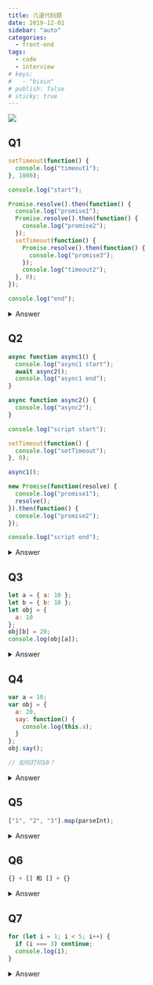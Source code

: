 ```yaml
---
title: 几道代码题
date: 2019-12-01
sidebar: "auto"
categories:
  - front-end
tags:
  - code
  - interview
# keys:
#   - "bixin"
# publish: false
# sticky: true
---
```


![](https://i.loli.net/2019/12/09/buSQFqmLslZAUtp.jpg)

## Q1

```js
setTimeout(function() {
  console.log("timeout1");
}, 1000);

console.log("start");

Promise.resolve().then(function() {
  console.log("promise1");
  Promise.resolve().then(function() {
    console.log("promise2");
  });
  setTimeout(function() {
    Promise.resolve().then(function() {
      console.log("promise3");
    });
    console.log("timeout2");
  }, 0);
});

console.log("end");
```

<details>
  <summary>Answer</summary>
    start <br/>
    end <br/>
    promise1 <br/>
    promise2 <br/>
    timeout2 <br/>
    promise3 <br/>
    timeout1
</details>

## Q2

```js
async function async1() {
  console.log("async1 start");
  await async2();
  console.log("async1 end");
}

async function async2() {
  console.log("async2");
}

console.log("script start");

setTimeout(function() {
  console.log("setTimeout");
}, 0);

async1();

new Promise(function(resolve) {
  console.log("promise1");
  resolve();
}).then(function() {
  console.log("promise2");
});

console.log("script end");
```

<details>
  <summary>Answer</summary>
    script start <br/>
    async1 start <br/>
    async2 <br/>
    promise1 <br/>
    script end <br/>
    promise2 <br/>
    async1 end <br/>
    setTimeout
</details>

## Q3

```js
let a = { a: 10 };
let b = { b: 10 };
let obj = {
  a: 10
};
obj[b] = 20;
console.log(obj[a]);
```

<details>
  <summary>Answer</summary>
    obj[b] 一个对象作为键时会转换为string, obj 变为 <code>{a: 10, [object Object]: 20}</code>
</details>

## Q4

```js
var a = 10;
var obj = {
  a: 20,
  say: function() {
    console.log(this.a);
  }
};
obj.say();

// 如何打印10？
```

<details>
  <summary>Answer</summary>
    1.箭头函数 <br/> 
    2.call <br/> 
    3.obj.say赋值变量
</details>

## Q5

```js
["1", "2", "3"].map(parseInt);
```

<details>
  <summary>Answer</summary>
    [1, NaN, NaN]
</details>

## Q6

```js
{} + [] 和 [] + {}
```

<details>
  <summary>Answer</summary>
    0 <br/>
    '[object Object]'
</details>

## Q7

```js
for (let i = 1; i < 5; i++) {
  if (i === 3) continue;
  console.log(i);
}
```

<details>
  <summary>Answer</summary>
    1 2 4 <br/>
    如果某个条件返回true，则continue语句跳过迭代。
</details>

<br/>
<Valine></Valine>
